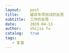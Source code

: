 ```yaml
---
layout:    post
title:     威目专项测试的反思
subtitle:  工作的反思
date:      2019-04-13
author:    shijia fu
catalog:   true
tags:
   - 复盘
---
```


